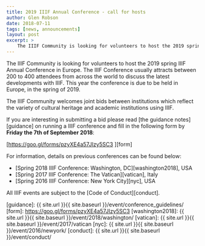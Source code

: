 ```yaml
---
title: 2019 IIIF Annual Conference - call for hosts
author: Glen Robson
date: 2018-07-11
tags: [news, announcements]
layout: post
excerpt: >
    The IIIF Community is looking for volunteers to host the 2019 spring IIIF Annual Conference in Europe.
---
```


The IIIF Community is looking for volunteers to host the 2019 spring IIIF Annual Conference in Europe. The IIIF Conference usually attracts between 200 to 400 attendees from across the world to discuss the latest developments with IIIF. This year the conference is due to be held in Europe, in the spring of 2019.

The IIIF Community welcomes joint bids between institutions which reflect the variety of cultural heritage and academic institutions using IIIF.

If you are interesting in submitting a bid please read [the guidance notes][guidance] on running a IIIF conference and fill in the following form by **Friday the 7th of September 2018**:

[https://goo.gl/forms/pzyXE4a57JIzy5SC3 ][form]

For information, details on previous conferences can be found below:

* [Spring 2018 IIIF Conference: Washington, DC][washington2018], USA
* [Spring 2017 IIIF Conference: The Vatican][vatican], Italy
* [Spring 2016 IIIF Conference: New York City][nyc], USA

All IIIF events are subject to the [Code of Conduct][conduct].

[guidance]: {{ site.url }}{{ site.baseurl }}/event/conference_guidelines/
[form]: https://goo.gl/forms/pzyXE4a57JIzy5SC3
[washington2018]: {{ site.url }}{{ site.baseurl }}/event/2018/washington/
[vatican]: {{ site.url }}{{ site.baseurl }}/event/2017/vatican
[nyc]: {{ site.url }}{{ site.baseurl }}/event/2016/newyork/
[conduct]: {{ site.url }}{{ site.baseurl }}/event/conduct/
